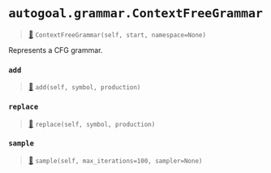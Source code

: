 # `autogoal.grammar.ContextFreeGrammar`

> [📝](https://github.com/autogal/autogoal/blob/master/autogoal/grammar/_cfg.py#L197)
> `ContextFreeGrammar(self, start, namespace=None)`

Represents a CFG grammar.
    
### `add`

> [📝](https://github.com/autogoal/autogoal/blob/master/autogoal/grammar/_cfg.py#L210)
> `add(self, symbol, production)`

### `replace`

> [📝](https://github.com/autogoal/autogoal/blob/master/autogoal/grammar/_cfg.py#L218)
> `replace(self, symbol, production)`

### `sample`

> [📝](https://github.com/autogoal/autogoal/blob/master/autogoal/grammar/_base.py#L10)
> `sample(self, max_iterations=100, sampler=None)`

